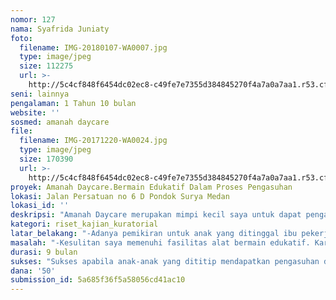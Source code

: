 ```yaml
---
nomor: 127
nama: Syafrida Juniaty
foto:
  filename: IMG-20180107-WA0007.jpg
  type: image/jpeg
  size: 112275
  url: >-
    http://5c4cf848f6454dc02ec8-c49fe7e7355d384845270f4a7a0a7aa1.r53.cf2.rackcdn.com/779f6b28-5e62-4ab1-bda0-9c725907b39d/IMG-20180107-WA0007.jpg
seni: lainnya
pengalaman: 1 Tahun 10 bulan
website: ''
sosmed: amanah daycare
file:
  filename: IMG-20171220-WA0024.jpg
  type: image/jpeg
  size: 170390
  url: >-
    http://5c4cf848f6454dc02ec8-c49fe7e7355d384845270f4a7a0a7aa1.r53.cf2.rackcdn.com/b7de786b-cab0-4fbf-9f08-3987323baafa/IMG-20171220-WA0024.jpg
proyek: Amanah Daycare.Bermain Edukatif Dalam Proses Pengasuhan
lokasi: Jalan Persatuan no 6 D Pondok Surya Medan
lokasi_id: ''
deskripsi: "Amanah Daycare merupakan mimpi kecil saya untuk dapat pengasuhan maksimal orangtua walaupun ibu bekerja. \r\nSaya bangun dengan menyimpan 1 gr demi 1gr emas selama 10tahun dari menyisihkan gaji. Pekerja saya ajak mahasiswi yang membutuhkan pekerjaan part time. Saya bangun sistem pengelolaan. \r\nTantangan\r\n-------------\r\nIbu bekerja berpenghasilan pas-pasan. Sering terlambat membayar uang pengasuhan."
kategori: riset_kajian_kuratorial
latar_belakang: "-Adanya pemikiran untuk anak yang ditinggal ibu pekerja tetap mendapatkan pengasuhan maksimal layaknya full time mommy. \r\n-Sulitnya mendapatkan pengasuh yang peduli persoalan tumbuh kembang anak secara afeksi, kognisi dan psikomotorik.\r\n-Adanya mahasiswi perantauan yang membutuhkan pekerjaan paruh waktu (Sebagian pekerja saya sedang kuliah S1 dan S2) mendapat fasilitas penginapan, makan dan wifi gratis untuk mendukung study."
masalah: "-Kesulitan saya memenuhi fasilitas alat bermain edukatif. Karena keterbatasan dana.\r\n- Kesulitan saya memberi feedback gaji besar bagi pekerjaan dengan visi besar adik-adik.\r\n- Lokasi yang masih menyewa namun dengan rumah seadanya. Belum maksimal higienis dan fasilitas ruangnya (sempit)."
durasi: 9 bulan
sukses: "Sukses apabila anak-anak yang dititip mendapatkan pengasuhan disertai pola bermain edukatif.\r\n- Sehat\r\n- Ceria\r\n- Sesuai respon tumbuh kembang\r\n- Bertambah nilai kepribadian\r\n(Misal menjadi bisa bicara tanpa celat, bisa bersosialisasi, bisa pede bernyanyi depan umum dan lain-lain yang membuat perubahan dari sebelum masuk Daycare.\r\n- Banyak ibu bekerja memanfaatkan tanpa takut mahal"
dana: '50'
submission_id: 5a685f36f5a58056cd41ac10
---
```


